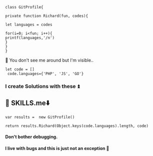 ```
class GitProfile{

private function Richard(fun, codes){

let languages = codes

for(i=0; i<fun; i++){
printf(languages,'/n')
}
}
}
```
👀 You don't see me around but I'm visible..

```
let code = []
 code.languages={'PHP', 'JS', 'GO'}
```

### I create Solutions with these ⏫

## 🤖 SKILLS.me⬇️

```
var results =  new GitProfile()

return results.Richard(Object.keys(code.languages).length, code)

```

#### Don't bother debugging.
#### I live with bugs and this is just not an exception 👻

<!---
MyRichard12/MyRichard12 is a ✨ special ✨ repository because its `README.md` (this file) appears on your GitHub profile.
You can click the Preview link to take a look at your changes.
--->
